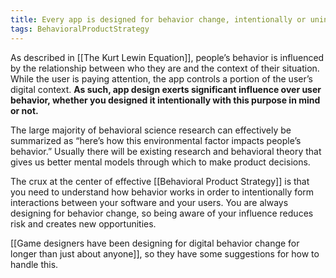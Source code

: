 ```yaml
---
title: Every app is designed for behavior change, intentionally or unintentionally
tags: BehavioralProductStrategy
---
```

As described in [[The Kurt Lewin Equation]], people’s behavior is influenced by the relationship between who they are and the context of their situation. While the user is paying attention, the app controls a portion of the user’s digital context. **As such, app design exerts significant influence over user behavior, whether you designed it intentionally with this purpose in mind or not.**

The large majority of behavioral science research can effectively be summarized as “here’s how this environmental factor impacts people’s behavior.” Usually there will be existing research and behavioral theory that gives us better mental models through which to make product decisions.

The crux at the center of effective [[Behavioral Product Strategy]] is that you need to understand how behavior works in order to intentionally form interactions between your software and your users. You are always designing for behavior change, so being aware of your influence reduces risk and creates new opportunities.

[[Game designers have been designing for digital behavior change for longer than just about anyone]], so they have some suggestions for how to handle this.